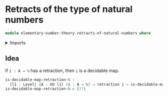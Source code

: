 # Retracts of the type of natural numbers

```agda
module elementary-number-theory.retracts-of-natural-numbers where
```

<details><summary>Imports</summary>

```agda
open import elementary-number-theory.equality-natural-numbers
open import elementary-number-theory.natural-numbers

open import foundation.decidable-maps
open import foundation.retractions
open import foundation.universe-levels
```

</details>

## Idea

If `i : A → ℕ` has a retraction, then `i` is a decidable map.

```agda
is-decidable-map-retraction-ℕ :
  {l1 : Level} {A : UU l1} (i : A → ℕ) → retraction i → is-decidable-map i
is-decidable-map-retraction-ℕ = {!!}
```
